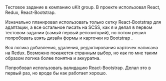Тестовое задание в компанию uKit group. 
В проекте использовал React, Redux, React-Bootstrap.

Изначально планировал использовать только сетку React-Bootstrap для адаптации, а все остальное писать на SCSS, как я и делал в первом тестовом задании (самый первый репозиторий), но потом решил попробовать взять дизайн формы и карточки из Bootstrap .

Вся логика добавления, удаления, редактирования карточек написана на Redux. Возможно покажется странным выбор, но как по мне таким образом логика более понятна и аккуратна.

Попробовал использовать валидацию React-Bootstrap. Делал это в первый раз, но вроде бы как работает хорошо.
